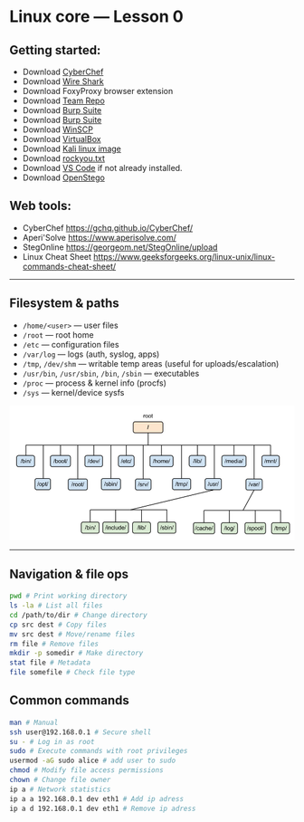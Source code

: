 # Linux core — Lesson 0
## Getting started:

- Download [CyberChef](https://gchq.github.io/CyberChef/CyberChef_v10.19.4.zip)
- Download [Wire Shark](https://2.na.dl.wireshark.org/win64/Wireshark-4.6.0-x64.exe)
- Download FoxyProxy browser extension
- Download [Team Repo](https://github.com/Tarkkett/CyberLic/tree/main)
- Download [Burp Suite](https://portswigger.net/burp/releases/professional-community-2025-8-8)
- Download [Burp Suite](https://portswigger.net/burp/releases/professional-community-2025-8-8)
- Download [WinSCP](https://winscp.net/download/files/202510161434a25db9abd484be9106bec968804622e6/WinSCP-6.5.4-Setup.exe)
- Download [VirtualBox](https://download.virtualbox.org/virtualbox/7.2.2/VirtualBox-7.2.2-170484-Win.exe)
- Download [Kali linux image](https://cdimage.kali.org/kali-2025.3/kali-linux-2025.3-installer-amd64.iso)
- Download [rockyou.txt](https://weakpass.com/download/90/rockyou.txt.gz)
- Download [VS Code](https://code.visualstudio.com/Download) if not already installed.
- Download [OpenStego](https://github.com/syvaidya/openstego/releases/download/openstego-0.8.6/Setup-OpenStego-0.8.6.exe)

## Web tools:
- CyberChef https://gchq.github.io/CyberChef/
- Aperi'Solve https://www.aperisolve.com/
- StegOnline https://georgeom.net/StegOnline/upload
- Linux Cheat Sheet https://www.geeksforgeeks.org/linux-unix/linux-commands-cheat-sheet/


---

## Filesystem & paths
- `/home/<user>` — user files  
- `/root` — root home  
- `/etc` — configuration files  
- `/var/log` — logs (auth, syslog, apps)  
- `/tmp`, `/dev/shm` — writable temp areas (useful for uploads/escalation)  
- `/usr/bin`, `/usr/sbin`, `/bin`, `/sbin` — executables  
- `/proc` — process & kernel info (procfs)  
- `/sys` — kernel/device sysfs

![HRC](img/fJlVaulJb.png)

---

## Navigation & file ops
```bash
pwd # Print working directory
ls -la # List all files
cd /path/to/dir # Change directory
cp src dest # Copy files
mv src dest # Move/rename files
rm file # Remove files
mkdir -p somedir # Make directory
stat file # Metadata
file somefile # Check file type
```

## Common commands
```bash
man # Manual
ssh user@192.168.0.1 # Secure shell
su - # Log in as root
sudo # Execute commands with root privileges
usermod -aG sudo alice # add user to sudo
chmod # Modify file access permissions
chown # Change file owner
ip a # Network statistics
ip a a 192.168.0.1 dev eth1 # Add ip adress
ip a d 192.168.0.1 dev eth1 # Remove ip adress
```

